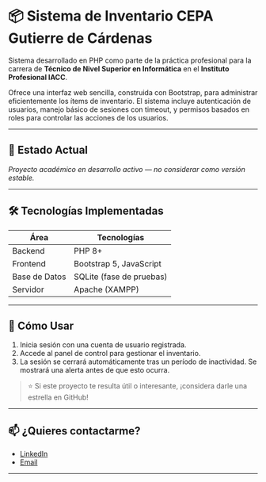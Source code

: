 # 📦 Sistema de Inventario CEPA Gutierre de Cárdenas

Sistema desarrollado en PHP como parte de la práctica profesional para la carrera de **Técnico de Nivel Superior en Informática** en el **Instituto Profesional IACC**.

Ofrece una interfaz web sencilla, construida con Bootstrap, para administrar eficientemente los ítems de inventario. El sistema incluye autenticación de usuarios, manejo básico de sesiones con timeout, y permisos basados en roles para controlar las acciones de los usuarios.

---

## 🚧 Estado Actual

*Proyecto académico en desarrollo activo — no considerar como versión estable.*

---

## 🛠️ Tecnologías Implementadas

| Área          | Tecnologías               |
|---------------|---------------------------|
| Backend       | PHP 8+                    |
| Frontend      | Bootstrap 5, JavaScript   |
| Base de Datos | SQLite (fase de pruebas)  |
| Servidor      | Apache (XAMPP)            |

---

## 🚀 Cómo Usar

1. Inicia sesión con una cuenta de usuario registrada.  
2. Accede al panel de control para gestionar el inventario.  
3. La sesión se cerrará automáticamente tras un período de inactividad. Se mostrará una alerta antes de que esto ocurra.  

> ⭐ Si este proyecto te resulta útil o interesante, ¡considera darle una estrella en GitHub!

---

## 📫 ¿Quieres contactarme?

- [LinkedIn](https://www.linkedin.com/in/francisco-blazquez-weber/)
- [Email](mailto:fblazquezweber@gmail.com)

---
